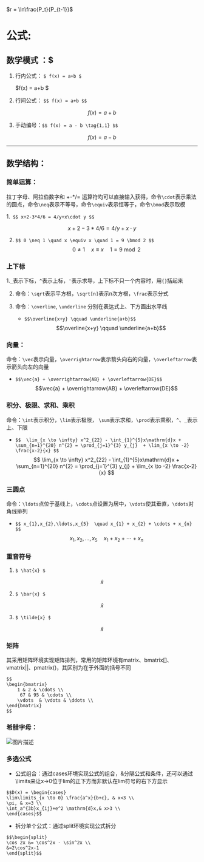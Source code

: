 $r = \ln\frac{P_t}{P_{t-1}}$

# 公式:
## 数学模式 ：$
1. 行内公式： `$ f(x) = a+b $`

     $f(x) = a+b $

   
       
       
2. 行间公式： ` $$ f(x) = a+b $$ `

$$ f(x) = a+b $$

                                                            

3. 手动编号：`$$ f(x) = a - b \tag{1,1} $$`

$$ f(x) = a - b \tag{1,1} $$

---
## 数学结构：
### 简单运算：
拉丁字母、阿拉伯数字和 +-*/= 运算符均可以直接输入获得，命令`\cdot`表示乘法的圆点，命令`\neq`表示不等号，命令`\equiv`表示恒等于，命令`\bmod`表示取模

1.` $$ x+2-3*4/6 = 4/y+x\cdot y $$`

$$ x+2-3*4/6 = 4/y+x\cdot y $$

2. `$$ 0 \neq 1 \quad x \equiv x \quad 1 = 9 \bmod 2 $$`
$$ 0 \neq 1 \quad x \equiv x \quad 1 = 9 \bmod 2 $$

### 上下标
1.`_`表示下标，`^`表示上标，`'`表示求导，上下标不只一个内容时，用`{}`括起来

2. 命令：`\sqrt`表示平方根，`\sqrt[n]`表示n次方根，`\frac`表示分式

3. 命令：`\overline`, `\underline` 分别在表达式上、下方画出水平线
   * `$$\overline{x+y} \qquad \underline{a+b}$$`
   $$\overline{x+y} \qquad \underline{a+b}$$

### 向量：
 命令：`\vec`表示向量，`\overrightarrow`表示箭头向右的向量，`\overleftarrow`表示箭头向左的向量
   * `$$\vec{a} + \overrightarrow{AB} + \overleftarrow{DE}$$`
   $$\vec{a} + \overrightarrow{AB} + \overleftarrow{DE}$$

### 积分、极限、求和、乘积
命令：`\int`表示积分，`\lim`表示极限， `\sum`表示求和，`\prod`表示乘积，`^`、`_`表示上、下限
   * `$$  \lim_{x \to \infty} x^2_{22} - \int_{1}^{5}x\mathrm{d}x + \sum_{n=1}^{20} n^{2} = \prod_{j=1}^{3} y_{j}  + \lim_{x \to -2} \frac{x-2}{x} $$`
$$  \lim_{x \to \infty} x^2_{22} - \int_{1}^{5}x\mathrm{d}x + \sum_{n=1}^{20} n^{2} = \prod_{j=1}^{3} y_{j}  + \lim_{x \to -2} \frac{x-2}{x} $$

### 三圆点
命令：`\ldots`点位于基线上，`\cdots`点设置为居中，`\vdots`使其垂直，`\ddots`对角线排列
* `$$ x_{1},x_{2},\ldots,x_{5}  \quad x_{1} + x_{2} + \cdots + x_{n} $$`
$$ x_{1},x_{2},\ldots,x_{5}  \quad x_{1} + x_{2} + \cdots + x_{n} $$


### 重音符号
1. `$ \hat{x} $`

$$ \hat{x} $$

2. `$ \bar{x} $`

$$ \bar{x} $$

3. `$ \tilde{x} $`

$$ \tilde{x} $$

### 矩阵
其采用矩阵环境实现矩阵排列，常用的矩阵环境有matrix、bmatrix[]、vmatrix||、pmatrix()，其区别为在于外面的括号不同
```
$$ 
\begin{bmatrix}
    1 & 2 & \cdots \\
     67 & 95 & \cdots \\
    \vdots  & \vdots & \ddots \\
\end{bmatrix} 
$$
```

### 希腊字母：
![图片描述](https://pic1.zhimg.com/v2-da3e717cf670582fbfbdddee33073524_b.jpg)

### 多选公式
* 公式组合：通过cases环境实现公式的组合，&分隔公式和条件，还可以通过\limits来让x→0位于lim的正下方而非默认在lim符号的右下方显示

```
$$D(x) = \begin{cases}
\lim\limits_{x \to 0} \frac{a^x}{b+c}, & x<3 \\
\pi, & x=3 \\
\int_a^{3b}x_{ij}+e^2 \mathrm{d}x,& x>3 \\
\end{cases}$$
```

* 拆分单个公式：通过split环境实现公式拆分

```
$$\begin{split}
\cos 2x &= \cos^2x - \sin^2x \\
&=2\cos^2x-1
\end{split}$$
```


```python

```
